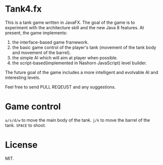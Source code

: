 # Tank4.fx

This is a tank game written in JavaFX. The goal of the game is to experiment with the architecture skill and the new Java 8 features. At present, the game implements:

1. the interface-based game framework.
2. the basic game control of the player's tank (movement of the tank body and movement of the barrel).
3. the simple AI which will aim at player when possible.
4. the script-based(implemented in Nashorn JavaScript) level builder.

The future goal of the game includes a more intelligent and evolvable AI and interesting levels.

Feel free to send PULL REQEUST and any suggestions.

# Game control

`a/s/d/w` to move the main body of the tank.
`j/k` to move the barrel of the tank.
`SPACE` to shoot.

# License

MIT.
